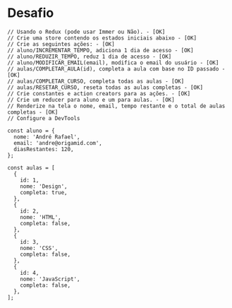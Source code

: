 # Desafio    

    // Usando o Redux (pode usar Immer ou Não). - [OK]
    // Crie uma store contendo os estados iniciais abaixo - [OK]
    // Crie as seguintes ações: - [OK]
    // aluno/INCREMENTAR_TEMPO, adiciona 1 dia de acesso - [OK]
    // aluno/REDUZIR_TEMPO, reduz 1 dia de acesso - [OK]
    // aluno/MODIFICAR_EMAIL(email), modifica o email do usuário - [OK]
    // aulas/COMPLETAR_AULA(id), completa a aula com base no ID passado - [OK]
    // aulas/COMPLETAR_CURSO, completa todas as aulas - [OK]
    // aulas/RESETAR_CURSO, reseta todas as aulas completas - [OK]
    // Crie constantes e action creators para as ações. - [OK]
    // Crie um reducer para aluno e um para aulas. - [OK]
    // Renderize na tela o nome, email, tempo restante e o total de aulas completas - [OK]
    // Configure a DevTools

    const aluno = {
      nome: 'André Rafael',
      email: 'andre@origamid.com',
      diasRestantes: 120,
    };

    const aulas = [
      {
        id: 1,
        nome: 'Design',
        completa: true,
      },
      {
        id: 2,
        nome: 'HTML',
        completa: false,
      },
      {
        id: 3,
        nome: 'CSS',
        completa: false,
      },
      {
        id: 4,
        nome: 'JavaScript',
        completa: false,
      },
    ];
